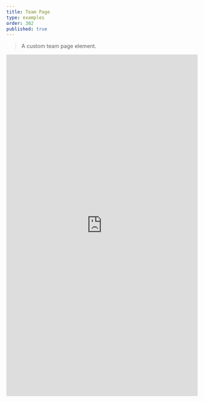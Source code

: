 ```yaml
---
title: Team Page
type: examples
order: 302
published: true
---
```


> A custom team page element.

<iframe width="100%" height="900" src="https://jsfiddle.net/component/s4juu98x/embedded/result,html,js,css" allowfullscreen="allowfullscreen" frameborder="0"></iframe>
